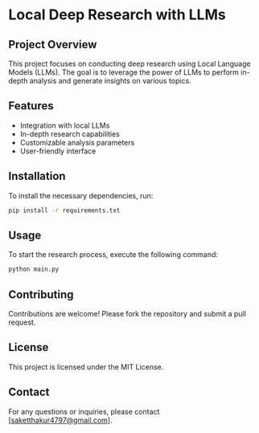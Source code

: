 # Local Deep Research with LLMs

## Project Overview
This project focuses on conducting deep research using Local Language Models (LLMs). The goal is to leverage the power of LLMs to perform in-depth analysis and generate insights on various topics.

## Features
- Integration with local LLMs
- In-depth research capabilities
- Customizable analysis parameters
- User-friendly interface

## Installation
To install the necessary dependencies, run:
```bash
pip install -r requirements.txt
```

## Usage
To start the research process, execute the following command:
```bash
python main.py
```

## Contributing
Contributions are welcome! Please fork the repository and submit a pull request.

## License
This project is licensed under the MIT License.

## Contact
For any questions or inquiries, please contact [saketthakur4797@gmail.com].
